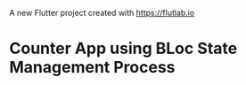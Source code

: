 

A new Flutter project created with https://flutlab.io


# Counter App using BLoc State Management Process
